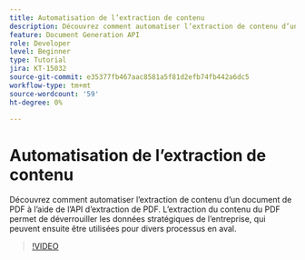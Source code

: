 ```yaml
---
title: Automatisation de l’extraction de contenu
description: Découvrez comment automatiser l’extraction de contenu d’un document de PDF à l’aide de l’API d’extraction de PDF
feature: Document Generation API
role: Developer
level: Beginner
type: Tutorial
jira: KT-15032
source-git-commit: e35377fb467aac8581a5f81d2efb74fb442a6dc5
workflow-type: tm+mt
source-wordcount: '59'
ht-degree: 0%

---
```


# Automatisation de l’extraction de contenu

Découvrez comment automatiser l’extraction de contenu d’un document de PDF à l’aide de l’API d’extraction de PDF. L’extraction du contenu du PDF permet de déverrouiller les données stratégiques de l’entreprise, qui peuvent ensuite être utilisées pour divers processus en aval.

>[!VIDEO](https://video.tv.adobe.com/v/3428294?hidetitle=true)
